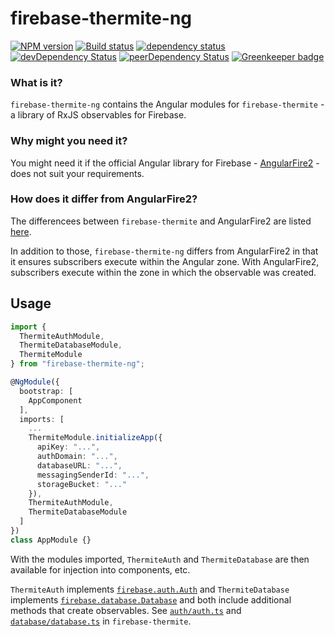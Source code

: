 # firebase-thermite-ng

[![NPM version](https://img.shields.io/npm/v/firebase-thermite-ng.svg)](https://www.npmjs.com/package/firebase-thermite-ng)
[![Build status](https://img.shields.io/travis/cartant/firebase-thermite-ng.svg)](http://travis-ci.org/cartant/firebase-thermite-ng)
[![dependency status](https://img.shields.io/david/cartant/firebase-thermite-ng.svg)](https://david-dm.org/cartant/firebase-thermite-ng)
[![devDependency Status](https://img.shields.io/david/dev/cartant/firebase-thermite-ng.svg)](https://david-dm.org/cartant/firebase-thermite-ng#info=devDependencies)
[![peerDependency Status](https://img.shields.io/david/peer/cartant/firebase-thermite-ng.svg)](https://david-dm.org/cartant/firebase-thermite-ng#info=peerDependencies)
[![Greenkeeper badge](https://badges.greenkeeper.io/cartant/firebase-thermite-ng.svg)](https://greenkeeper.io/)

### What is it?

`firebase-thermite-ng` contains the Angular modules for `firebase-thermite` - a library of RxJS observables for Firebase.

### Why might you need it?

You might need it if the official Angular library for Firebase - [AngularFire2](https://github.com/angular/angularfire2) - does not suit your requirements.

### How does it differ from AngularFire2?

The differencees between `firebase-thermite` and AngularFire2 are listed [here](https://github.com/cartant/firebase-thermite#differences).

In addition to those, `firebase-thermite-ng` differs from AngularFire2 in that it ensures subscribers execute within the Angular zone. With AngularFire2, subscribers execute within the zone in which the observable was created.

## Usage

```ts
import {
  ThermiteAuthModule,
  ThermiteDatabaseModule,
  ThermiteModule
} from "firebase-thermite-ng";

@NgModule({
  bootstrap: [
    AppComponent
  ],
  imports: [
    ...
    ThermiteModule.initializeApp({
      apiKey: "...",
      authDomain: "...",
      databaseURL: "...",
      messagingSenderId: "...",
      storageBucket: "..."
    }),
    ThermiteAuthModule,
    ThermiteDatabaseModule
  ]
})
class AppModule {}
```

With the modules imported, `ThermiteAuth` and `ThermiteDatabase` are then available for injection into components, etc.

`ThermiteAuth` implements [`firebase.auth.Auth`](https://firebase.google.com/docs/reference/js/firebase.auth.Auth) and `ThermiteDatabase` implements [`firebase.database.Database`](https://firebase.google.com/docs/reference/js/firebase.database.Database) and both include additional methods that create observables. See [`auth/auth.ts`](https://github.com/cartant/firebase-thermite/blob/master/source/auth/auth.ts) and [`database/database.ts`](https://github.com/cartant/firebase-thermite/blob/master/source/database/database.ts) in `firebase-thermite`.